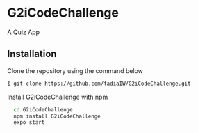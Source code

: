 
# G2iCodeChallenge

A Quiz App 

## Installation

Clone the repository using the command below 


```bash
$ git clone https://github.com/fadiaIW/G2iCodeChallenge.git

```
Install G2iCodeChallenge with npm

```bash
  cd G2iCodeChallenge
  npm install G2iCodeChallenge
  expo start
```
    
